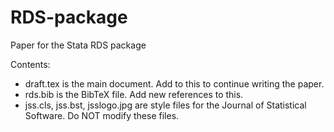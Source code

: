 RDS-package
===========

Paper for the Stata RDS package

Contents:
- draft.tex is the main document.  Add to this to continue writing the paper.
- rds.bib is the BibTeX file.  Add new references to this.
- jss.cls, jss.bst, jsslogo.jpg are style files for the Journal of Statistical Software.  Do NOT modify these files. 
